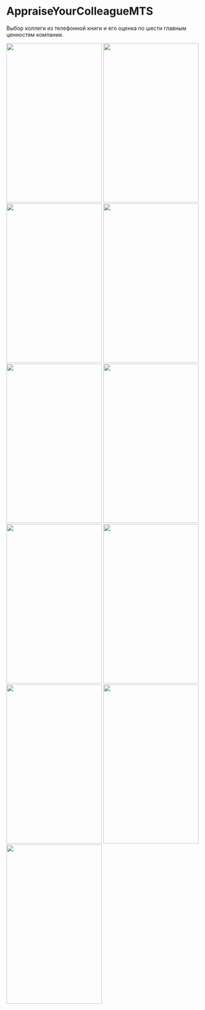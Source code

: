 # AppraiseYourColleagueMTS

Выбор коллеги из телефонной книги и его оценка по шести главным ценностям компании.

<img src="https://pp.userapi.com/c631423/v631423263/46eee/OqTaWKa2IcI.jpg" width="250" height="417">
<img src="https://pp.userapi.com/c631423/v631423263/46ef8/vWSZKpPOajU.jpg" width="250" height="417">
<img src="https://pp.userapi.com/c636920/v636920263/2435c/mGrGCQjj9VA.jpg" width="250" height="417">
<img src="https://pp.userapi.com/c636920/v636920263/24352/KL-Hk1zJTOE.jpg" width="250" height="417">
<img src="https://pp.userapi.com/c631423/v631423263/46f02/WR5G-lqYnh4.jpg" width="250" height="417">
<img src="https://pp.userapi.com/c631423/v631423263/46f0c/nk9-OK5RZZk.jpg" width="250" height="417">
<img src="https://pp.userapi.com/c631423/v631423263/46f16/4dCacq_d2s4.jpg" width="250" height="417">
<img src="https://pp.userapi.com/c631423/v631423263/46f3e/tE7NN5fmzIQ.jpg" width="250" height="417">
<img src="https://pp.userapi.com/c631423/v631423263/46f20/1ELrd18G810.jpg" width="250" height="417">
<img src="https://pp.userapi.com/c631423/v631423263/46f2a/0VEHmFxXbag.jpg" width="250" height="417">
<img src="https://pp.userapi.com/c631423/v631423263/46f34/U-ox2z2AySI.jpg" width="250" height="417">


